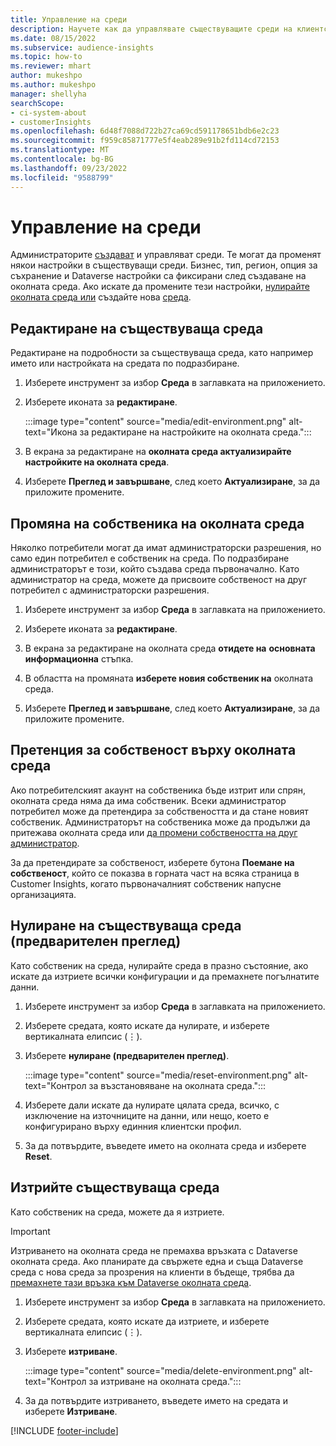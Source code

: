 ```yaml
---
title: Управление на среди
description: Научете как да управлявате съществуващите среди на клиентските прозрения като администратор.
ms.date: 08/15/2022
ms.subservice: audience-insights
ms.topic: how-to
ms.reviewer: mhart
author: mukeshpo
ms.author: mukeshpo
manager: shellyha
searchScope:
- ci-system-about
- customerInsights
ms.openlocfilehash: 6d48f7088d722b27ca69cd591178651bdb6e2c23
ms.sourcegitcommit: f959c85871777e5f4eab289e91b2fd114cd72153
ms.translationtype: MT
ms.contentlocale: bg-BG
ms.lasthandoff: 09/23/2022
ms.locfileid: "9588799"
---
```

# <a name="manage-environments"></a>Управление на среди

Администраторите [създават](create-environment.md) и управляват среди. Те могат да променят някои настройки в съществуващи среди. Бизнес, тип, регион, опция за съхранение и Dataverse настройки са фиксирани след създаване на околната среда. Ако искате да промените тези настройки, [нулирайте околната среда или](#reset-an-existing-environment-preview) създайте нова [среда](create-environment.md).

## <a name="edit-an-existing-environment"></a>Редактиране на съществуваща среда

Редактиране на подробности за съществуваща среда, като например името или настройката на средата по подразбиране.

1. Изберете инструмент за избор **Среда** в заглавката на приложението.

1. Изберете иконата за **редактиране**.

   :::image type="content" source="media/edit-environment.png" alt-text="Икона за редактиране на настройките на околната среда.":::

1. В екрана за редактиране на **околната среда актуализирайте настройките на околната среда**.

1. Изберете **Преглед и завършване**, след което **Актуализиране**, за да приложите промените.

## <a name="change-the-owner-of-an-environment"></a>Промяна на собственика на околната среда

Няколко потребители могат да имат администраторски разрешения, но само един потребител е собственик на среда. По подразбиране администраторът е този, който създава среда първоначално. Като администратор на среда, можете да присвоите собственост на друг потребител с администраторски разрешения.

1. Изберете инструмент за избор **Среда** в заглавката на приложението.

1. Изберете иконата за **редактиране**.

1. В екрана за редактиране на околната среда **отидете на** **основната информационна** стъпка.

1. В областта на промяната **изберете новия собственик на** околната среда.  

1. Изберете **Преглед и завършване**, след което **Актуализиране**, за да приложите промените.

## <a name="claim-ownership-of-an-environment"></a>Претенция за собственост върху околната среда

Ако потребителският акаунт на собственика бъде изтрит или спрян, околната среда няма да има собственик. Всеки администратор потребител може да претендира за собствеността и да стане новият собственик. Администраторът на собственика може да продължи да притежава околната среда или [да промени собствеността на друг администратор](#change-the-owner-of-an-environment).

За да претендирате за собственост, изберете бутона **Поемане на собственост**, който се показва в горната част на всяка страница в Customer Insights, когато първоначалният собственик напусне организацията.

## <a name="reset-an-existing-environment-preview"></a>Нулиране на съществуваща среда (предварителен преглед)

Като собственик на среда, нулирайте среда в празно състояние, ако искате да изтриете всички конфигурации и да премахнете погълнатите данни.

1. Изберете инструмент за избор **Среда** в заглавката на приложението.

1. Изберете средата, която искате да нулирате, и изберете вертикалната елипсис (&vellip;).

1. Изберете **нулиране (предварителен преглед)**.

   :::image type="content" source="media/reset-environment.png" alt-text="Контрол за възстановяване на околната среда.":::

1. Изберете дали искате да нулирате цялата среда, всичко, с изключение на източниците на данни, или нещо, което е конфигурирано върху единния клиентски профил.

1. За да потвърдите, въведете името на околната среда и изберете **Reset**.

## <a name="delete-an-existing-environment"></a>Изтрийте съществуваща среда

Като собственик на среда, можете да я изтриете.

> [!IMPORTANT]
> Изтриването на околната среда не премахва връзката с Dataverse околната среда. Ако планирате да свържете една и съща Dataverse среда с нова среда за прозрения на клиенти в бъдеще, трябва да [премахнете тази връзка към Dataverse околната среда](customer-insights-dataverse.md#remove-an-existing-connection-to-a-dataverse-environment).

1. Изберете инструмент за избор **Среда** в заглавката на приложението.

1. Изберете средата, която искате да изтриете, и изберете вертикалната елипсис (&vellip;). 

1. Изберете **изтриване**.

   :::image type="content" source="media/delete-environment.png" alt-text="Контрол за изтриване на околната среда.":::

1. За да потвърдите изтриването, въведете името на средата и изберете **Изтриване**.

[!INCLUDE [footer-include](includes/footer-banner.md)]
